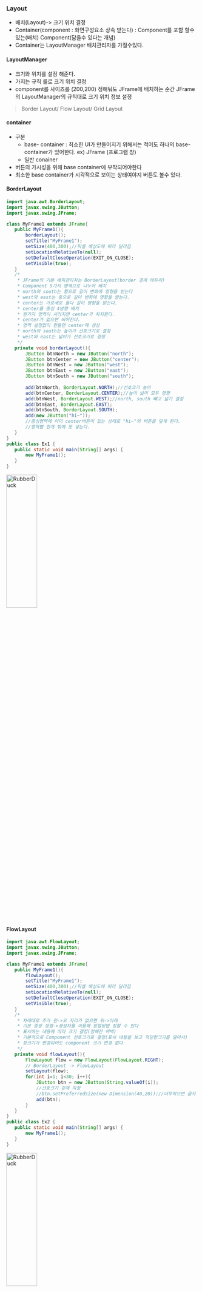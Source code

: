 ### Layout
* 배치(Layout)-> 크기 위치 결정
* Container(component : 화면구성요소 상속 받는다) : Component를 포함 할수 있는(배치) Component(담을수 있다는 개념)
* Container는 LayoutManager 배치관리자를 가질수있다.
#### LayoutManager
* 크기와 위치를 설정 해준다.
* 가지는 규칙 룰로 크기 위치 결정
* component를 사이즈를 (200,200) 정해둬도 JFrame에 배치하는 순간 JFrame의 LayoutManager의 규칙대로 크기 위치 정보 설정
> Border Layout/
> Flow Layout/
> Grid Layout
#### container
* 구분 
	* base- container : 최소한 UI가 만들어지기 위해서는 적어도 하나의 base- container가 있어한다. ex) JFrame (프로그램 창)
	* 일반 conainer
* 버튼의 가시성을 위해 base container에 부착되어야한다
* 최소한 base container가 시각적으로 보이는 상태여야지 버튼도 볼수 있다.

 #### BorderLayout
 ```java
import java.awt.BorderLayout;
import javax.swing.JButton;
import javax.swing.JFrame;

class MyFrame1 extends JFrame{
	public MyFrame1(){
		borderLayout();
		setTitle("MyFrame1");
		setSize(400,300);//픽셀 해상도에 따라 달라짐
		setLocationRelativeTo(null);
		setDefaultCloseOperation(EXIT_ON_CLOSE);
		setVisible(true);
	}
	/*
	 * JFrame의 기본 배치관리자는 BorderLayout(border 경계 테두리)
	 * Component 5가지 영역으로 나누어 배치
	 * north와 south는 횡으로 길이 변화에 영향을 받는다
	 * west와 east는 종으로 길이 변화에 영향을 받는다.
	 * center는 가로세로 둘다 길이 영향을 받는다.
	 * center를 중심 4방향 배치
	 * 한가지 영역이 사라지면 center가 차지한다.
	 * center가 없으면 비어진다.
	 * 영역 설정없이 만들면 center에 생성
	 * north와 south는 높이가 선호크기로 결정
	 * west와 east는 넓이가 선호크기로 결정
	 */
	private void borderLayout(){
		JButton btnNorth = new JButton("north");
		JButton btnCenter = new JButton("center");
		JButton btnWest = new JButton("west");
		JButton btnEast = new JButton("east");
		JButton btnSouth = new JButton("south");
		
		add(btnNorth, BorderLayout.NORTH);//선호크기 높이
		add(btnCenter, BorderLayout.CENTER);//높이 넓이 모두 영향
		add(btnWest, BorderLayout.WEST);//north, south 빼고 넓기 결정
		add(btnEast, BorderLayout.EAST);
		add(btnSouth, BorderLayout.SOUTH);
		add(new JButton("hi~"));
		//중심영역에 이미 center버튼이 있는 상태로 "hi~"의 버튼을 덮게 된다.
		//영역별 한개 밖에 못 넣는다.
	}
}
public class Ex1 {
	public static void main(String[] args) {
		new MyFrame1();
	}
}
```

<img src="https://postfiles.pstatic.net/MjAyMjA1MTlfMTQy/MDAxNjUyOTU2NDkwNDY0.oxxD_t1RGnOVsd3EY4I2ktqEC4M-6crz7gSNklfGbNAg.dwQ2p50WJ9VqzRoXiQYBCmDNGl4jVbZ0VIrAkGNk4ikg.PNG.forget980/image.png?type=w580" width="40%" height="30%" title="px(픽셀) 크기 설정" alt="RubberDuck"></img>
 
  #### FlowLayout
 ```java
import java.awt.FlowLayout;
import javax.swing.JButton;
import javax.swing.JFrame;

class MyFrame1 extends JFrame{
	public MyFrame1(){
		flowLayout();
		setTitle("MyFrame1");
		setSize(400,300);//픽셀 해상도에 따라 달라짐
		setLocationRelativeTo(null);
		setDefaultCloseOperation(EXIT_ON_CLOSE);
		setVisible(true);
	}
	/*
	 * 차례대로 추가 왼->오 자리가 없으면 위->아래
	 * 기본 중앙 정렬->생성자를 이용해 정렬방법 정할 수 있다
	 * 표시하는 내용에 따라 크기 결정(정해진 여백)
	 * 기본적으로 Component 선호크기로 결정(표시 내용을 보고 적당한크기를 알아서)
	 * 창크기가 변경되어도 component 크기 변경 없다
	 */
	private void flowLayout(){
		FlowLayout flow = new FlowLayout(FlowLayout.RIGHT);
		// BorderLayout -> FlowLayout
		setLayout(flow);
		for(int i=1; i<30; i++){
			JButton btn = new JButton(String.valueOf(i));
			//선호크기 강제 지정
			//btn.setPreferredSize(new Dimension(40,20));//너무작으면 글자 표현이 찌그러져보인다
			add(btn);
		}
	}
}
public class Ex2 {
	public static void main(String[] args) {
		new MyFrame1();
	}
}
```
<img src="https://postfiles.pstatic.net/MjAyMjA1MTlfOTEg/MDAxNjUyOTU3MjI2MzU5.aeOx5rdfD_Krn_l9Yq1zfRELaS9XY3a-1qWwJTChRv4g.b2BmFeZDTGkENt-oWayTaRDv_ALopyGDCLkIyZ5KfLsg.PNG.forget980/image.png?type=w580" width="40%" height="30%" title="px(픽셀) 크기 설정" alt="RubberDuck"></img>
#### GridLayout
 ```java
import java.awt.GridLayout;
import javax.swing.JButton;
import javax.swing.JFrame;

class MyFrame1 extends JFrame{
	public MyFrame1(){
		gridLayout();
		setTitle("MyFrame1");
		setSize(400,300);//픽셀 해상도에 따라 달라짐
		setLocationRelativeTo(null);
		setDefaultCloseOperation(EXIT_ON_CLOSE);
		setVisible(true);
	}
	/*
	 * 배치 크기는 동일
	 * 길이 넗이 변화가 모든 Component에 영향(flowLayout은 Component 크기 고정)
	 * 칸을 나누고 차례대로 들어간다
	 * 합병 불가능
	 * 영역 하나에 하나의 Component 넣을 수 있다.
	 * 가로간격 세로간격 지정가능
	 * Component를 칸 갯수보다 많이 배치하면 임의로 다르게 변경
	 * 줄갯수를 0이 아닌 수로 지정하고 캔갯수를 0으로 하면 줄갯수는 보장 
	 * 줄수를 0으로 칸갯수를 0이아닌 수로 지정하면 칸갯수는 보장
	 * 몇개 들어가는지 모르겠을때 둘다 0이면 안되며 무조건 0으로 지정된 칸수, 줄수만 변경
	 */
	private void gridLayout(){
		GridLayout grid = new GridLayout(4,5,10,5);
		// BorderLayout -> GridLayout
		setLayout(grid);
		for(int i=1; i<=19;i++){
			JButton btn = new JButton(String.valueOf(i));
			add(btn);
		}
	}
}
public class Ex3 {
	public static void main(String[] args) {
		new MyFrame1();
	}
}
```
<img src="https://postfiles.pstatic.net/MjAyMjA1MTlfMjAz/MDAxNjUyOTU3NzgwMjUy.6KUp8Q8Tq3YVu16eXYz9jjREjtKrWSIe8QHZKX3zJEAg.3dPmgJi3qYp-iXkbEFF9z-LaKiSnk63Pvm486dweVmcg.PNG.forget980/image.png?type=w580" width="40%" height="30%" title="px(픽셀) 크기 설정" alt="RubberDuck"></img>
#### NONE
 ```java
package kr.ac.green;

import javax.swing.JButton;
import javax.swing.JFrame;

class MyFrame1 extends JFrame{
	public MyFrame1(){
		none();
		setTitle("MyFrame1");
		setSize(400,300);//픽셀 해상도에 따라 달라짐
		setLocationRelativeTo(null);
		setDefaultCloseOperation(EXIT_ON_CLOSE);
		setVisible(true);
	}
	private void none(){
		
			//각 각 Component 수작업으로 관리
			//무언가가 바뀌었을때 자동적으로 배치가 되지 않고 수작업 필요
			//절대 좌표 쓰지 않는 것이 좋다
			setLayout(null);
			JButton btn = new JButton("!");
			btn.setSize(200,200);
			JButton btn2 = new JButton("?");
			btn2.setSize(50,50);
			btn2.setLocation(200,200);//JFrame 왼쪽 위 0,0
			add(btn);
			add(btn2);
			System.out.println(btn.getSize());
		
	}
}
public class Ex4 {
	public static void main(String[] args) {
		new MyFrame1();
	}
}
```
<img src="https://postfiles.pstatic.net/MjAyMjA1MTlfMTMg/MDAxNjUyOTU4MTMyNzE0.1hUQ09H7pcGCL8rzR54QrnCBR3NNjpEWIHOrUupoR-wg.awBcchJonIlLTgB6uyl8Kad9kgjNizzfEI3LtrOUyvMg.PNG.forget980/image.png?type=w580" width="40%" height="30%" title="px(픽셀) 크기 설정" alt="RubberDuck"></img>
